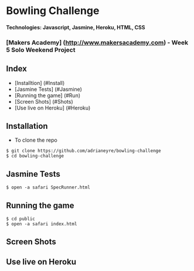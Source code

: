 # Bowling Challenge
#### Technologies: Javascript, Jasmine, Heroku, HTML, CSS
### [Makers Academy] (http://www.makersacademy.com) - Week 5 Solo Weekend Project

## Index
* [Installtion] (#Install)
* [Jasmine Tests] (#Jasmine)
* [Running the game] (#Run)
* [Screen Shots] (#Shots)
* [Use live on Heroku] (#Heroku)

## <a name="Install">Installation</a>
* To clone the repo
```shell
$ git clone https://github.com/adrianeyre/bowling-challenge
$ cd bowling-challenge
```

## <a name="Jasmine">Jasmine Tests</a>
```
$ open -a safari SpecRunner.html
```

## <a name="Run">Running the game</a>
```
$ cd public
$ open -a safari index.html
```

## <a name="Shots">Screen Shots</a>

## <a name="Heroku">Use live on Heroku</a>
